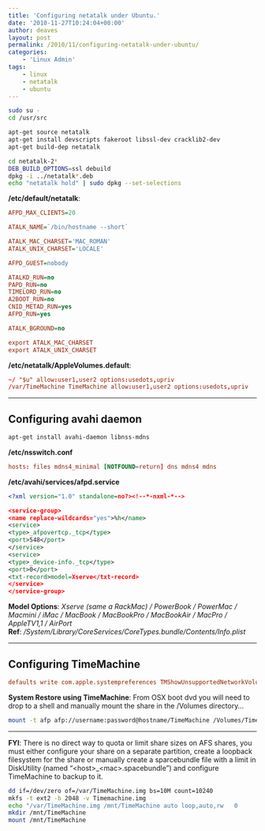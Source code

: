 ```yaml
---
title: 'Configuring netatalk under Ubuntu.'
date: '2010-11-27T10:24:04+00:00'
author: deaves
layout: post
permalink: /2010/11/configuring-netatalk-under-ubuntu/
categories:
    - 'Linux Admin'
tags:
    - linux
    - netatalk
    - ubuntu
---
```


```bash
sudo su -
cd /usr/src

apt-get source netatalk
apt-get install devscripts fakeroot libssl-dev cracklib2-dev
apt-get build-dep netatalk

cd netatalk-2*
DEB_BUILD_OPTIONS=ssl debuild
dpkg -i ../netatalk*.deb
echo "netatalk hold" | sudo dpkg --set-selections
```

**/etc/default/netatalk**:

```ini
AFPD_MAX_CLIENTS=20

ATALK_NAME=`/bin/hostname --short`

ATALK_MAC_CHARSET='MAC_ROMAN'
ATALK_UNIX_CHARSET='LOCALE'

AFPD_GUEST=nobody

ATALKD_RUN=no
PAPD_RUN=no
TIMELORD_RUN=no
A2BOOT_RUN=no
CNID_METAD_RUN=yes
AFPD_RUN=yes

ATALK_BGROUND=no

export ATALK_MAC_CHARSET
export ATALK_UNIX_CHARSET
```

**/etc/netatalk/AppleVolumes.default**:

```conf
~/ "$u" allow:user1,user2 options:usedots,upriv
/var/TimeMachine TimeMachine allow:user1,user2 options:usedots,upriv
```

- - - - - -

## Configuring avahi daemon

```bash
apt-get install avahi-daemon libnss-mdns
```

**/etc/nsswitch.conf**

```conf
hosts: files mdns4_minimal [NOTFOUND=return] dns mdns4 mdns
```

**/etc/avahi/services/afpd.service**

```xml
<?xml version="1.0" standalone=no?><!--*-nxml-*-->

<service-group>
<name replace-wildcards="yes">%h</name>
<service>
<type>_afpovertcp._tcp</type>
<port>548</port>
</service>
<service>
<type>_device-info._tcp</type>
<port>0</port>
<txt-record>model=Xserve</txt-record>
</service>
</service-group>
```

**Model Options**: *Xserve (same a RackMac) / PowerBook / PowerMac / Macmini / iMac / MacBook / MacBookPro / MacBookAir / MacPro / AppleTV1,1 / AirPort*  
**Ref**: */System/Library/CoreServices/CoreTypes.bundle/Contents/Info.plist*

- - - - - -

## Configuring TimeMachine

```conf
defaults write com.apple.systempreferences TMShowUnsupportedNetworkVolumes 1
```

**System Restore using TimeMachine**: From OSX boot dvd you will need to drop to a shell and manually mount the share in the /Volumes directory…

```bash
mount -t afp afp://username:password@hostname/TimeMachine /Volumes/TimeMachine
```

- - - - - -

**FYI**: There is no direct way to quota or limit share sizes on AFS shares, you must either configure your share on a separate partition, create a loopback filesystem for the share or manually create a sparcebundle file with a limit in DiskUtility (named “&lt;host&gt;\_&lt;mac&gt;.spacebundle”) and configure TimeMachine to backup to it.

```bash
dd if=/dev/zero of=/var/TimeMachine.img bs=10M count=10240
mkfs -t ext2 -b 2048 -v Timemachine.img
echo "/var/TimeMachine.img /mnt/TimeMachine auto loop,auto,rw   0       0" >> /etc/fstab
mkdir /mnt/TimeMachine
mount /mnt/TimeMachine
```
